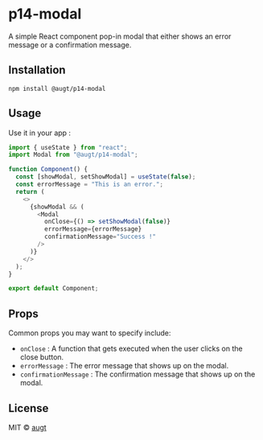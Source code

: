 # p14-modal

A simple React component pop-in modal that either shows an error message or a confirmation message.

## Installation

`npm install @augt/p14-modal`

## Usage

Use it in your app :

```js
import { useState } from "react";
import Modal from "@augt/p14-modal";

function Component() {
  const [showModal, setShowModal] = useState(false);
  const errorMessage = "This is an error.";
  return (
    <>
      {showModal && (
        <Modal
          onClose={() => setShowModal(false)}
          errorMessage={errorMessage}
          confirmationMessage="Success !"
        />
      )}
    </>
  );
}

export default Component;
```

## Props

Common props you may want to specify include:

- `onClose` : A function that gets executed when the user clicks on the close button.
- `errorMessage` : The error message that shows up on the modal.
- `confirmationMessage` : The confirmation message that shows up on the modal.

## License

MIT © [augt](https://github.com/augt)
